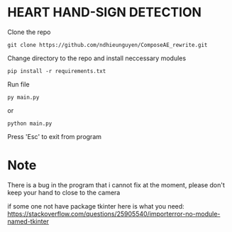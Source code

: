 # HEART HAND-SIGN DETECTION

Clone the repo
```
git clone https://github.com/ndhieunguyen/ComposeAE_rewrite.git
```

Change directory to the repo and install neccessary modules
```
pip install -r requirements.txt
```

Run file
```
py main.py
```
or
```
python main.py
```

Press 'Esc' to exit from program

# Note
There is a bug in the program that i cannot fix at the moment, please don't keep your hand to close to the camera

if some one not have package tkinter here is what you need: https://stackoverflow.com/questions/25905540/importerror-no-module-named-tkinter